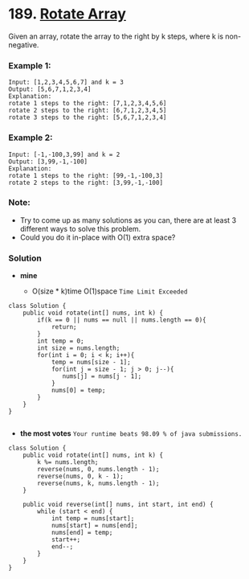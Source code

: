 # 189. [Rotate Array](https://leetcode.com/problems/rotate-array/description/)

Given an array, rotate the array to the right by k steps, where k is non-negative.

### Example 1:
    Input: [1,2,3,4,5,6,7] and k = 3
    Output: [5,6,7,1,2,3,4]
    Explanation:
    rotate 1 steps to the right: [7,1,2,3,4,5,6]
    rotate 2 steps to the right: [6,7,1,2,3,4,5]
    rotate 3 steps to the right: [5,6,7,1,2,3,4]
### Example 2:
    Input: [-1,-100,3,99] and k = 2
    Output: [3,99,-1,-100]
    Explanation: 
    rotate 1 steps to the right: [99,-1,-100,3]
    rotate 2 steps to the right: [3,99,-1,-100]
### Note:
* Try to come up as many solutions as you can, there are at least 3 different ways to solve this problem.
* Could you do it in-place with O(1) extra space?

### Solution
* **mine**

     * O(size * k)time  O(1)space   `Time Limit Exceeded`
```
class Solution {
    public void rotate(int[] nums, int k) {
        if(k == 0 || nums == null || nums.length == 0){
            return;
        }
        int temp = 0;
        int size = nums.length;
        for(int i = 0; i < k; i++){
            temp = nums[size - 1];
            for(int j = size - 1; j > 0; j--){
               nums[j] = nums[j - 1];
            }
            nums[0] = temp;
        }
    }
}
```

```

```

* **the most votes** `Your runtime beats 98.09 % of java submissions.`
```
class Solution {
    public void rotate(int[] nums, int k) {
        k %= nums.length;
        reverse(nums, 0, nums.length - 1);
        reverse(nums, 0, k - 1);
        reverse(nums, k, nums.length - 1);
    }

    public void reverse(int[] nums, int start, int end) {
        while (start < end) {
            int temp = nums[start];
            nums[start] = nums[end];
            nums[end] = temp;
            start++;
            end--;
        }
    }
}
```
